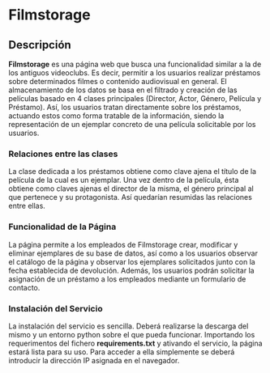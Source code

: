 # Filmstorage

## Descripción

**Filmstorage** es una página web que busca una funcionalidad similar a la de los antiguos videoclubs. Es decir, permitir a los usuarios realizar préstamos sobre determinados filmes o contenido audiovisual en general. El almacenamiento de los datos se basa en el filtrado y creación de las películas basado en 4 clases principales (Director, Actor, Género, Película y Préstamo). Así, los usuarios tratan directamente sobre los préstamos, actuando estos como forma tratable de la información, siendo la representación de un ejemplar concreto de una película solicitable por los usuarios.

### Relaciones entre las clases

La clase dedicada a los préstamos obtiene como clave ajena el título de la película de la cual es un ejemplar. Una vez dentro de la película, ésta obtiene como claves ajenas el director de la misma, el género principal al que pertenece y su protagonista. Así quedarían resumidas las relaciones entre ellas.

### Funcionalidad de la Página

La página permite a los empleados de Filmstorage crear, modificar y eliminar ejemplares de su base de datos, así como a los usuarios observar el catálogo de la página y observar los ejemplares solicitados junto con la fecha establecida de devolución. Además, los usuarios podrán solicitar la asignación de un préstamo a los empleados mediante un formulario de contacto.

### Instalación del Servicio

La instalación del servicio es sencilla. Deberá realizarse la descarga del mismo y un entorno python sobre el que pueda funcionar. Importando los requerimentos del fichero **requirements.txt** y ativando el servicio, la página estará lista para su uso. Para acceder a ella simplemente se deberá introducir la dirección IP asignada en el navegador.